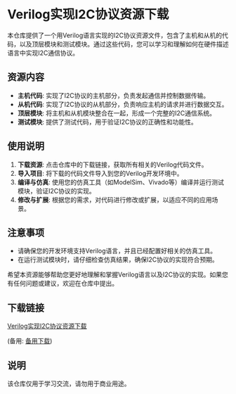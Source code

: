 # Verilog实现I2C协议资源下载

本仓库提供了一个用Verilog语言实现的I2C协议资源文件，包含了主机和从机的代码，以及顶层模块和测试模块。通过这些代码，您可以学习和理解如何在硬件描述语言中实现I2C通信协议。

## 资源内容

- **主机代码**: 实现了I2C协议的主机部分，负责发起通信并控制数据传输。
- **从机代码**: 实现了I2C协议的从机部分，负责响应主机的请求并进行数据交互。
- **顶层模块**: 将主机和从机模块整合在一起，形成一个完整的I2C通信系统。
- **测试模块**: 提供了测试代码，用于验证I2C协议的正确性和功能性。

## 使用说明

1. **下载资源**: 点击仓库中的下载链接，获取所有相关的Verilog代码文件。
2. **导入项目**: 将下载的代码文件导入到您的Verilog开发环境中。
3. **编译与仿真**: 使用您的仿真工具（如ModelSim、Vivado等）编译并运行测试模块，验证I2C协议的实现。
4. **修改与扩展**: 根据您的需求，对代码进行修改或扩展，以适应不同的应用场景。

## 注意事项

- 请确保您的开发环境支持Verilog语言，并且已经配置好相关的仿真工具。
- 在运行测试模块时，请仔细检查仿真结果，确保I2C协议的实现符合预期。

希望本资源能够帮助您更好地理解和掌握Verilog语言以及I2C协议的实现。如果您有任何问题或建议，欢迎在仓库中提出。

## 下载链接
[Verilog实现I2C协议资源下载](https://pan.quark.cn/s/43c4953d3196) 

(备用: [备用下载](https://pan.baidu.com/s/1TUVbSqSYvzLRDurslCnQ8Q?pwd=1234))

## 说明

该仓库仅用于学习交流，请勿用于商业用途。
